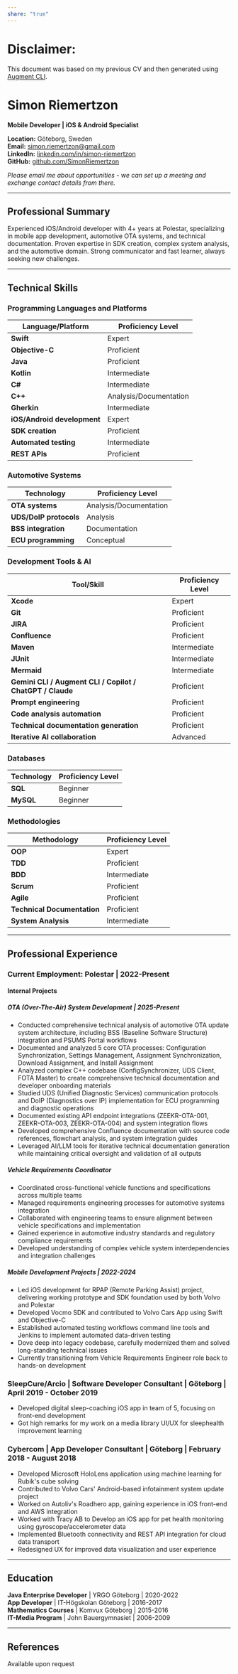 ```yaml
---
share: "true"
---
```

# Disclaimer:

This document was based on my previous CV and then generated using [Augment CLI](https://docs.augmentcode.com/cli/overview).

# Simon Riemertzon

**Mobile Developer | iOS & Android Specialist**

**Location:** Göteborg, Sweden  
**Email:** simon.riemertzon@gmail.com  
**LinkedIn:** [linkedin.com/in/simon-riemertzon](https://linkedin.com/in/simon-riemertzon)  
**GitHub:** [github.com/SimonRiemertzon](https://github.com/SimonRiemertzon)

*Please email me about opportunities - we can set up a meeting and exchange contact details from there.*

---

## Professional Summary

Experienced iOS/Android developer with 4+ years at Polestar, specializing in mobile app development, automotive OTA systems, and technical documentation. Proven expertise in SDK creation, complex system analysis, and the automotive domain. Strong communicator and fast learner, always seeking new challenges.

---

## Technical Skills

### Programming Languages and Platforms

| Language/Platform         | Proficiency Level         |
|---------------------------|--------------------------|
| **Swift**                 | Expert                   |
| **Objective-C**           | Proficient               |
| **Java**                  | Proficient               |
| **Kotlin**                | Intermediate             |
| **C#**                    | Intermediate             |
| **C++**                   | Analysis/Documentation   |
| **Gherkin**               | Intermediate             |
| **iOS/Android development** | Expert                 |
| **SDK creation**          | Proficient               |
| **Automated testing**     | Intermediate             |
| **REST APIs**             | Proficient             |


### Automotive Systems

| Technology                  | Proficiency Level         |
|-----------------------------|--------------------------|
| **OTA systems**             | Analysis/Documentation   |
| **UDS/DoIP protocols**      | Analysis                 |
| **BSS integration**         | Documentation            |
| **ECU programming**         | Conceptual               |

### Development Tools & AI

| Tool/Skill                                 | Proficiency Level       |
|---------------------------------------------|------------------------|
| **Xcode**                                  | Expert                 |
| **Git**                                    | Proficient             |
| **JIRA**                                   | Proficient             |
| **Confluence**                             | Proficient             |
| **Maven**                                  | Intermediate           |
| **JUnit**                                  | Intermediate           |
| **Mermaid**                                | Intermediate           |
| **Gemini CLI / Augment CLI / Copilot / ChatGPT / Claude** | Proficient |
| **Prompt engineering**                     | Proficient             |
| **Code analysis automation**               | Proficient             |
| **Technical documentation generation**     | Proficient             |
| **Iterative AI collaboration**             | Advanced               |

### Databases

| Technology   | Proficiency Level |
|--------------|------------------|
| **SQL**      | Beginner         |
| **MySQL**    | Beginner         |

### Methodologies

| Methodology                | Proficiency Level       |
|----------------------------|------------------------|
| **OOP**                    | Expert                 |
| **TDD**                    | Proficient             |
| **BDD**                    | Intermediate           |
| **Scrum**                  | Proficient             |
| **Agile**                  | Proficient             |
| **Technical Documentation**| Proficient             |
| **System Analysis**        | Intermediate           |

---

## Professional Experience

### **Current Employment: Polestar** | 2022-Present

#### Internal Projects

##### OTA (Over-The-Air) System Development | 2025-Present

- Conducted comprehensive technical analysis of automotive OTA update system architecture, including BSS (Baseline Software Structure) integration and PSUMS Portal workflows
- Documented and analyzed 5 core OTA processes: Configuration Synchronization, Settings Management, Assignment Synchronization, Download Assignment, and Install Assignment
- Analyzed complex C++ codebase (ConfigSynchronizer, UDS Client, FOTA Master) to create comprehensive technical documentation and developer onboarding materials
- Studied UDS (Unified Diagnostic Services) communication protocols and DoIP (Diagnostics over IP) implementation for ECU programming and diagnostic operations
- Documented existing API endpoint integrations (ZEEKR-OTA-001, ZEEKR-OTA-003, ZEEKR-OTA-004) and system integration flows
- Developed comprehensive Confluence documentation with source code references, flowchart analysis, and system integration guides
- Leveraged AI/LLM tools for iterative technical documentation generation while maintaining critical oversight and validation of all outputs

##### Vehicle Requirements Coordinator

- Coordinated cross-functional vehicle functions and specifications across multiple teams
- Managed requirements engineering processes for automotive systems integration
- Collaborated with engineering teams to ensure alignment between vehicle specifications and implementation
- Gained experience in automotive industry standards and regulatory compliance requirements
- Developed understanding of complex vehicle system interdependencies and integration challenges

##### Mobile Development Projects | 2022-2024

- Led iOS development for RPAP (Remote Parking Assist) project, delivering working prototype and SDK foundation used by both Volvo and Polestar
- Developed Vocmo SDK and contributed to Volvo Cars App using Swift and Objective-C
- Established automated testing workflows command line tools and Jenkins to implement automated data-driven testing
- Dove deep into legacy codebase, carefully modernized them and solved long-standing technical issues
- Currently transitioning from Vehicle Requirements Engineer role back to hands-on development

### **SleepCure/Arcio** | Software Developer Consultant | Göteborg | April 2019 - October 2019

- Developed digital sleep-coaching iOS app in team of 5, focusing on front-end development
- Got high remarks for my work on a media library UI/UX for sleephealth improvement learning

### **Cybercom** | App Developer Consultant | Göteborg | February 2018 - August 2018

- Developed Microsoft HoloLens application using machine learning for Rubik's cube solving
- Contributed to Volvo Cars' Android-based infotainment system update project
- Worked on Autoliv's Roadhero app, gaining experience in iOS front-end and AWS integration
- Worked with Tracy AB to Develop an iOS app for pet health monitoring using gyroscope/accelerometer data
- Implemented Bluetooth connectivity and REST API integration for cloud data transport
- Redesigned UX for improved data visualization and user experience

---

## Education

**Java Enterprise Developer** | YRGO Göteborg | 2020-2022  
**App Developer** | IT-Högskolan Göteborg | 2016-2017  
**Mathematics Courses** | Komvux Göteborg | 2015-2016  
**IT-Media Program** | John Bauergymnasiet | 2006-2009  

---

## References

Available upon request
